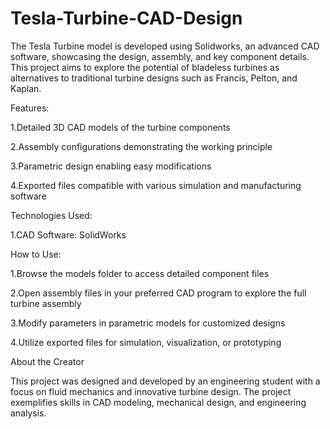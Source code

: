 # Tesla-Turbine-CAD-Design

The Tesla Turbine model is developed using Solidworks, an advanced CAD software, showcasing the design, assembly, and key component details. This project aims to explore the potential of bladeless turbines as alternatives to traditional turbine designs such as Francis, Pelton, and Kaplan.

Features:

1.Detailed 3D CAD models of the turbine components

2.Assembly configurations demonstrating the working principle

3.Parametric design enabling easy modifications

4.Exported files compatible with various simulation and manufacturing software

Technologies Used:

1.CAD Software: SolidWorks

How to Use:

1.Browse the models folder to access detailed component files

2.Open assembly files in your preferred CAD program to explore the full turbine assembly

3.Modify parameters in parametric models for customized designs

4.Utilize exported files for simulation, visualization, or prototyping

About the Creator

This project was designed and developed by an engineering student with a focus on fluid mechanics and innovative turbine design. The project exemplifies skills in CAD modeling, mechanical design, and engineering analysis.
